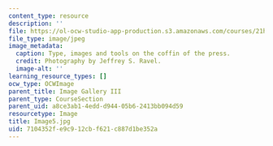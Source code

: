 ```yaml
---
content_type: resource
description: ''
file: https://ol-ocw-studio-app-production.s3.amazonaws.com/courses/21h-343j-making-books-the-renaissance-and-today-spring-2016/7104352fe9c912cbf621c887d1be352a_Image5.jpg
file_type: image/jpeg
image_metadata:
  caption: Type, images and tools on the coffin of the press.
  credit: Photography by Jeffrey S. Ravel.
  image-alt: ''
learning_resource_types: []
ocw_type: OCWImage
parent_title: Image Gallery III
parent_type: CourseSection
parent_uid: a8ce3ab1-4edd-d944-05b6-2413bb094d59
resourcetype: Image
title: Image5.jpg
uid: 7104352f-e9c9-12cb-f621-c887d1be352a
---
```


